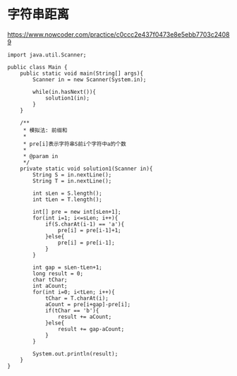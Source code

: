 # 字符串距离
https://www.nowcoder.com/practice/c0ccc2e437f0473e8e5ebb7703c24089

    import java.util.Scanner;
    
    public class Main {
        public static void main(String[] args){
            Scanner in = new Scanner(System.in);
    
            while(in.hasNext()){
                solution1(in);
            }
        }
    
        /**
         * 模拟法: 前缀和
         * 
         * pre[i]表示字符串S前i个字符中a的个数
         * 
         * @param in
         */
        private static void solution1(Scanner in){
            String S = in.nextLine();
            String T = in.nextLine();
    
            int sLen = S.length();
            int tLen = T.length();
    
            int[] pre = new int[sLen+1];
            for(int i=1; i<=sLen; i++){
                if(S.charAt(i-1) == 'a'){
                    pre[i] = pre[i-1]+1;
                }else{
                    pre[i] = pre[i-1];
                }
            }
    
            int gap = sLen-tLen+1;
            long result = 0;
            char tChar;
            int aCount;
            for(int i=0; i<tLen; i++){
                tChar = T.charAt(i);
                aCount = pre[i+gap]-pre[i];
                if(tChar == 'b'){
                    result += aCount;
                }else{
                    result += gap-aCount;
                }
            }
    
            System.out.println(result);
        }
    }
    


